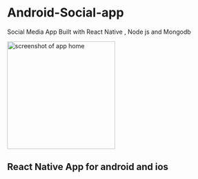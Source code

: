 # Android-Social-app
Social Media App Built with React Native , Node js and Mongodb 


<img src="https://i.ibb.co/P4f9Gst/Demo.gif" alt="screenshot of app home" width="250"/>



## React Native App for android and ios 
